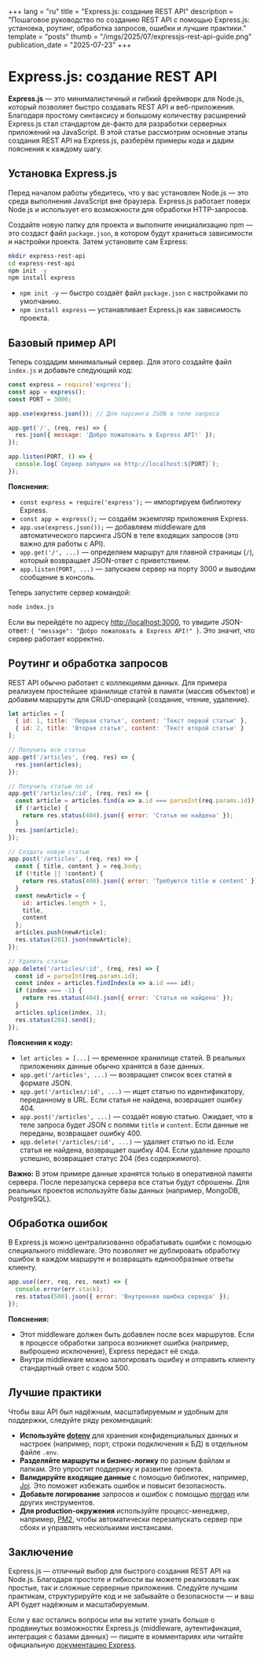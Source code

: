 +++
lang = "ru"
title = "Express.js: создание REST API"
description = "Пошаговое руководство по созданию REST API с помощью Express.js: установка, роутинг, обработка запросов, ошибки и лучшие практики."
template = "posts"
thumb = "/imgs/2025/07/expressjs-rest-api-guide.png"
publication_date = "2025-07-23"
+++

# Express.js: создание REST API

**Express.js** — это минималистичный и гибкий фреймворк для Node.js, который позволяет быстро создавать REST API и веб-приложения. Благодаря простому синтаксису и большому количеству расширений Express.js стал стандартом де-факто для разработки серверных приложений на JavaScript. В этой статье рассмотрим основные этапы создания REST API на Express.js, разберём примеры кода и дадим пояснения к каждому шагу.

## Установка Express.js

Перед началом работы убедитесь, что у вас установлен Node.js — это среда выполнения JavaScript вне браузера. Express.js работает поверх Node.js и использует его возможности для обработки HTTP-запросов.

Создайте новую папку для проекта и выполните инициализацию npm — это создаст файл `package.json`, в котором будут храниться зависимости и настройки проекта. Затем установите сам Express:

```bash
mkdir express-rest-api
cd express-rest-api
npm init -y
npm install express
```

- `npm init -y` — быстро создаёт файл `package.json` с настройками по умолчанию.
- `npm install express` — устанавливает Express.js как зависимость проекта.

## Базовый пример API

Теперь создадим минимальный сервер. Для этого создайте файл `index.js` и добавьте следующий код:

```js
const express = require('express');
const app = express();
const PORT = 3000;

app.use(express.json()); // Для парсинга JSON в теле запроса

app.get('/', (req, res) => {
  res.json({ message: 'Добро пожаловать в Express API!' });
});

app.listen(PORT, () => {
  console.log(`Сервер запущен на http://localhost:${PORT}`);
});
```

**Пояснения:**
- `const express = require('express');` — импортируем библиотеку Express.
- `const app = express();` — создаём экземпляр приложения Express.
- `app.use(express.json());` — добавляем middleware для автоматического парсинга JSON в теле входящих запросов (это важно для работы с API).
- `app.get('/', ...)` — определяем маршрут для главной страницы (`/`), который возвращает JSON-ответ с приветствием.
- `app.listen(PORT, ...)` — запускаем сервер на порту 3000 и выводим сообщение в консоль.

Теперь запустите сервер командой:

```bash
node index.js
```

Если вы перейдёте по адресу [http://localhost:3000](http://localhost:3000), то увидите JSON-ответ: `{ "message": "Добро пожаловать в Express API!" }`. Это значит, что сервер работает корректно.

## Роутинг и обработка запросов

REST API обычно работает с коллекциями данных. Для примера реализуем простейшее хранилище статей в памяти (массив объектов) и добавим маршруты для CRUD-операций (создание, чтение, удаление).

```js
let articles = [
  { id: 1, title: 'Первая статья', content: 'Текст первой статьи' },
  { id: 2, title: 'Вторая статья', content: 'Текст второй статьи' }
];

// Получить все статьи
app.get('/articles', (req, res) => {
  res.json(articles);
});

// Получить статью по id
app.get('/articles/:id', (req, res) => {
  const article = articles.find(a => a.id === parseInt(req.params.id));
  if (!article) {
    return res.status(404).json({ error: 'Статья не найдена' });
  }
  res.json(article);
});

// Создать новую статью
app.post('/articles', (req, res) => {
  const { title, content } = req.body;
  if (!title || !content) {
    return res.status(400).json({ error: 'Требуются title и content' });
  }
  const newArticle = {
    id: articles.length + 1,
    title,
    content
  };
  articles.push(newArticle);
  res.status(201).json(newArticle);
});

// Удалить статью
app.delete('/articles/:id', (req, res) => {
  const id = parseInt(req.params.id);
  const index = articles.findIndex(a => a.id === id);
  if (index === -1) {
    return res.status(404).json({ error: 'Статья не найдена' });
  }
  articles.splice(index, 1);
  res.status(204).send();
});
```

**Пояснения к коду:**
- `let articles = [...]` — временное хранилище статей. В реальных приложениях данные обычно хранятся в базе данных.
- `app.get('/articles', ...)` — возвращает список всех статей в формате JSON.
- `app.get('/articles/:id', ...)` — ищет статью по идентификатору, переданному в URL. Если статья не найдена, возвращает ошибку 404.
- `app.post('/articles', ...)` — создаёт новую статью. Ожидает, что в теле запроса будет JSON с полями `title` и `content`. Если данные не переданы, возвращает ошибку 400.
- `app.delete('/articles/:id', ...)` — удаляет статью по id. Если статья не найдена, возвращает ошибку 404. Если удаление прошло успешно, возвращает статус 204 (без содержимого).

**Важно:** В этом примере данные хранятся только в оперативной памяти сервера. После перезапуска сервера все статьи будут сброшены. Для реальных проектов используйте базы данных (например, MongoDB, PostgreSQL).

## Обработка ошибок

В Express.js можно централизованно обрабатывать ошибки с помощью специального middleware. Это позволяет не дублировать обработку ошибок в каждом маршруте и возвращать единообразные ответы клиенту.

```js
app.use((err, req, res, next) => {
  console.error(err.stack);
  res.status(500).json({ error: 'Внутренняя ошибка сервера' });
});
```

**Пояснения:**
- Этот middleware должен быть добавлен после всех маршрутов. Если в процессе обработки запроса возникнет ошибка (например, выброшено исключение), Express передаст её сюда.
- Внутри middleware можно залогировать ошибку и отправить клиенту стандартный ответ с кодом 500.

## Лучшие практики

Чтобы ваш API был надёжным, масштабируемым и удобным для поддержки, следуйте ряду рекомендаций:

- **Используйте [dotenv](https://www.npmjs.com/package/dotenv)** для хранения конфиденциальных данных и настроек (например, порт, строки подключения к БД) в отдельном файле `.env`.
- **Разделяйте маршруты и бизнес-логику** по разным файлам и папкам. Это упростит поддержку и развитие проекта.
- **Валидируйте входящие данные** с помощью библиотек, например, [Joi](https://joi.dev/). Это поможет избежать ошибок и повысит безопасность.
- **Добавьте логирование** запросов и ошибок с помощью [morgan](https://www.npmjs.com/package/morgan) или других инструментов.
- **Для production-окружения** используйте процесс-менеджер, например, [PM2](https://pm2.keymetrics.io/), чтобы автоматически перезапускать сервер при сбоях и управлять несколькими инстансами.

## Заключение

Express.js — отличный выбор для быстрого создания REST API на Node.js. Благодаря простоте и гибкости вы можете реализовать как простые, так и сложные серверные приложения. Следуйте лучшим практикам, структурируйте код и не забывайте о безопасности — и ваш API будет надёжным и масштабируемым.

Если у вас остались вопросы или вы хотите узнать больше о продвинутых возможностях Express.js (middleware, аутентификация, интеграция с базами данных) — пишите в комментариях или читайте официальную [документацию Express](https://expressjs.com/ru/). 
